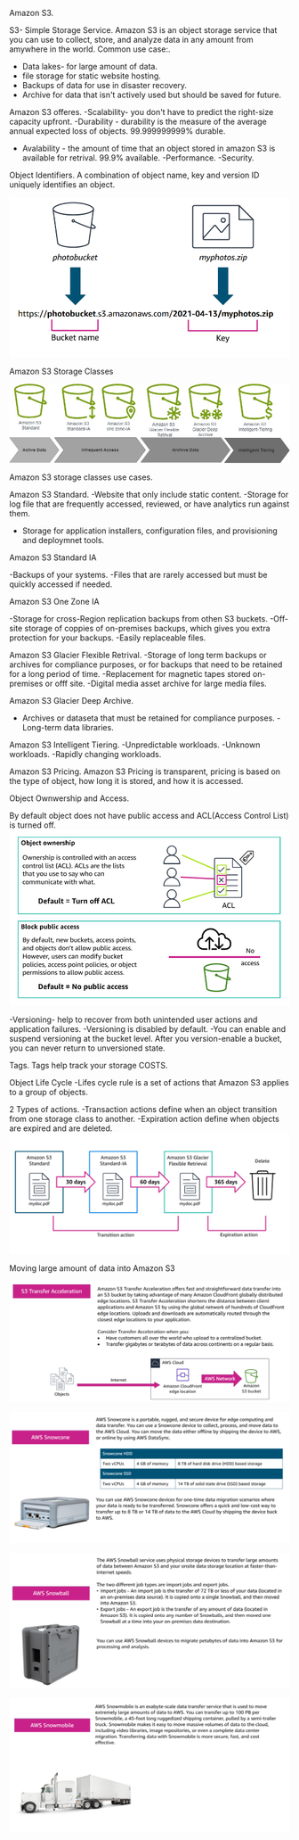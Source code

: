 Amazon S3.

S3- Simple Storage Service.
Amazon S3 is an object storage service that you can use to collect, store, and analyze data in any amount from amywhere in the world.
Common use case:.

- Data lakes- for large amount of data.
- file storage for static website hosting.
- Backups of data for use in disaster recovery.
- Archive for data that isn't actively used but should be saved for future.

Amazon S3 offeres.
-Scalability- you don't have to predict the right-size capacity upfront.
-Durability - durability is the measure of the average annual expected loss of objects. 99.999999999% durable.

- Avalability - the amount of time that an object stored in amazon S3 is available for retrival. 99.9% available.
  -Performance.
  -Security.

Object Identifiers.
A combination of object name, key and version ID uniquely identifies an object.

![Amazon Storage](./diagrams/creating%20a%20bucket.png)

Amazon S3 Storage Classes

![Amazon Storage](https://github.com/Assekops/aws-notes/blob/main/diagrams/Amzon%20S3%20Storage%20Classes.jpg)

Amazon S3 storage classes use cases.

Amazon S3 Standard.
-Website that only include static content.
-Storage for log file that are frequently accessed, reviewed, or have analytics run against them.

- Storage for application installers, configuration files, and provisioning and deploymnet tools.

Amazon S3 Standard IA

-Backups of your systems.
-Files that are rarely accessed but must be quickly accessed if needed.

Amazon S3 One Zone IA

-Storage for cross-Region replication backups from othen S3 buckets.
-Off-site storage of coppies of on-premises backups, which gives you extra protection for your backups.
-Easily replaceable files.

Amazon S3 Glacier Flexible Retrival.
-Storage of long term backups or archives for compliance purposes, or for backups that need to be retained for a long period of time.
-Replacement for magnetic tapes stored on-premises or offf site.
-Digital media asset archive for large media files.

Amazon S3 Glacier Deep Archive.

- Archives or dataseta that must be retained for compliance purposes.
  -Long-term data libraries.

Amazon S3 Intelligent Tiering.
-Unpredictable workloads.
-Unknown workloads.
-Rapidly changing workloads.

Amazon S3 Pricing.
Amazon S3 Pricing is transparent, pricing is based on the type of object, how long it is stored, and how it is accessed.

Object Ownwership and Access.

By default object does not have public access and ACL(Access Control List) is turned off.
![Amazon Storage](./diagrams/object%20ownership%20and%20access.png)

-Versioning- help to recover from both unintended user actions and application failures.
-Versioning is disabled by default.
-You can enable and suspend versioning at the bucket level. After you version-enable a bucket, you can never return to unversioned state.

Tags.
Tags help track your storage COSTS.

Object Life Cycle
-Lifes cycle rule is a set of actions that Amazon S3 applies to a group of objects.

2 Types of actions.
-Transaction actions define when an object transition from one storage class to another.
-Expiration action define when objects are expired and are deleted.
![Amazon Storage](./diagrams/object%20lifecycle.png)

Moving large amount of data into Amazon S3

![Amazon Storage](./diagrams/Amazon%20S3%20transfer%20acceleration.png)

![Amazon Storage](./diagrams/AWS%20Snowcone.png)

![Amazon Storage](./diagrams/AWS%20Snowball.png)

![Amazon Storage](./diagrams/AWS%20Snowmobile.png)
